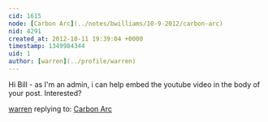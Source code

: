```yaml
---
cid: 1615
node: [Carbon Arc](../notes/bwilliams/10-9-2012/carbon-arc)
nid: 4291
created_at: 2012-10-11 19:39:04 +0000
timestamp: 1349984344
uid: 1
author: [warren](../profile/warren)
---
```


Hi Bill - as I'm an admin, i can help embed the youtube video in the body of your post. Interested?

[warren](../profile/warren) replying to: [Carbon Arc](../notes/bwilliams/10-9-2012/carbon-arc)

